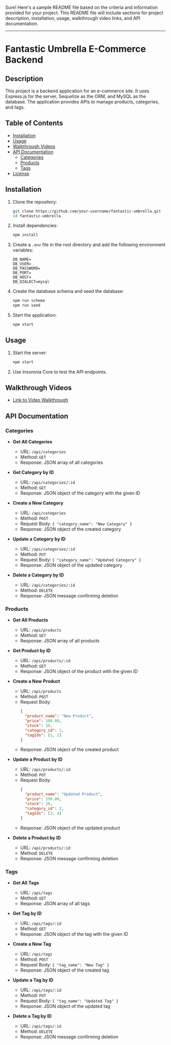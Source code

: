 Sure! Here's a sample README file based on the criteria and information provided for your project. This README file will include sections for project description, installation, usage, walkthrough video links, and API documentation.

---

# Fantastic Umbrella E-Commerce Backend

## Description

This project is a backend application for an e-commerce site. It uses Express.js for the server, Sequelize as the ORM, and MySQL as the database. The application provides APIs to manage products, categories, and tags.

## Table of Contents

- [Installation](#installation)
- [Usage](#usage)
- [Walkthrough Videos](#walkthrough-videos)
- [API Documentation](#api-documentation)
  - [Categories](#categories)
  - [Products](#products)
  - [Tags](#tags)
- [License](#license)

## Installation

1. Clone the repository:
    ```sh
    git clone https://github.com/your-username/fantastic-umbrella.git
    cd fantastic-umbrella
    ```

2. Install dependencies:
    ```sh
    npm install
    ```

3. Create a `.env` file in the root directory and add the following environment variables:
    ```env
    DB_NAME=
    DB_USER=
    DB_PASSWORD=
    DB_PORT=
    DB_HOST=
    DB_DIALECT=mysql
    ```

4. Create the database schema and seed the database:
    ```sh
    npm run schema
    npm run seed
    ```

5. Start the application:
    ```sh
    npm start
    ```

## Usage

1. Start the server:
    ```sh
    npm start
    ```

2. Use Insomnia Core to test the API endpoints.

## Walkthrough Videos

- [Link to Video Walkthrough](https://drive.google.com/file/d/17vg6UsHe-8H7HLEUrPQZ_d5JQlOiOC5G/view?usp=drive_link)


## API Documentation

### Categories

- **Get All Categories**
    - URL: `/api/categories`
    - Method: `GET`
    - Response: JSON array of all categories

- **Get Category by ID**
    - URL: `/api/categories/:id`
    - Method: `GET`
    - Response: JSON object of the category with the given ID

- **Create a New Category**
    - URL: `/api/categories`
    - Method: `POST`
    - Request Body: `{ "category_name": "New Category" }`
    - Response: JSON object of the created category

- **Update a Category by ID**
    - URL: `/api/categories/:id`
    - Method: `PUT`
    - Request Body: `{ "category_name": "Updated Category" }`
    - Response: JSON object of the updated category

- **Delete a Category by ID**
    - URL: `/api/categories/:id`
    - Method: `DELETE`
    - Response: JSON message confirming deletion

### Products

- **Get All Products**
    - URL: `/api/products`
    - Method: `GET`
    - Response: JSON array of all products

- **Get Product by ID**
    - URL: `/api/products/:id`
    - Method: `GET`
    - Response: JSON object of the product with the given ID

- **Create a New Product**
    - URL: `/api/products`
    - Method: `POST`
    - Request Body:
      ```json
      {
        "product_name": "New Product",
        "price": 100.00,
        "stock": 10,
        "category_id": 1,
        "tagIds": [1, 2]
      }
      ```
    - Response: JSON object of the created product

- **Update a Product by ID**
    - URL: `/api/products/:id`
    - Method: `PUT`
    - Request Body:
      ```json
      {
        "product_name": "Updated Product",
        "price": 150.00,
        "stock": 20,
        "category_id": 2,
        "tagIds": [3, 4]
      }
      ```
    - Response: JSON object of the updated product

- **Delete a Product by ID**
    - URL: `/api/products/:id`
    - Method: `DELETE`
    - Response: JSON message confirming deletion

### Tags

- **Get All Tags**
    - URL: `/api/tags`
    - Method: `GET`
    - Response: JSON array of all tags

- **Get Tag by ID**
    - URL: `/api/tags/:id`
    - Method: `GET`
    - Response: JSON object of the tag with the given ID

- **Create a New Tag**
    - URL: `/api/tags`
    - Method: `POST`
    - Request Body: `{ "tag_name": "New Tag" }`
    - Response: JSON object of the created tag

- **Update a Tag by ID**
    - URL: `/api/tags/:id`
    - Method: `PUT`
    - Request Body: `{ "tag_name": "Updated Tag" }`
    - Response: JSON object of the updated tag

- **Delete a Tag by ID**
    - URL: `/api/tags/:id`
    - Method: `DELETE`
    - Response: JSON message confirming deletion

